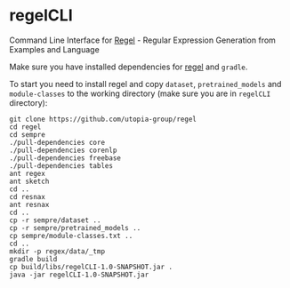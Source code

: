 # regelCLI

Command Line Interface for [Regel](https://github.com/utopia-group/regel) - Regular Expression Generation from Examples and Language


Make sure you have installed dependencies for [regel](https://github.com/utopia-group/regel) and `gradle`.

To start you need to install regel and copy `dataset`, `pretrained_models` and `module-classes` to the working directory (make sure you are in `regelCLI` directory):
```shell
git clone https://github.com/utopia-group/regel
cd regel
cd sempre
./pull-dependencies core
./pull-dependencies corenlp
./pull-dependencies freebase
./pull-dependencies tables
ant regex
ant sketch
cd ..
cd resnax
ant resnax 
cd ..
cp -r sempre/dataset ..      
cp -r sempre/pretrained_models ..
cp sempre/module-classes.txt ..  
cd ..
mkdir -p regex/data/_tmp
gradle build
cp build/libs/regelCLI-1.0-SNAPSHOT.jar .
java -jar regelCLI-1.0-SNAPSHOT.jar      
```
